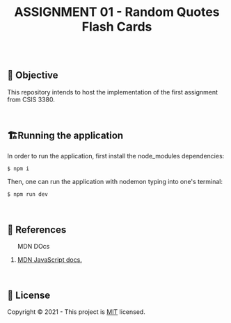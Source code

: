 <h1 align="center"><strong>ASSIGNMENT 01 - Random Quotes Flash Cards</strong></h1>
<br>
<br>
<h2>🎯 <strong>Objective</strong></h2>
<p>This repository intends to host the implementation of the first assignment from CSIS 3380.</p>
<br/>

<h2>🏗<strong>Running the application</strong></h2>
In order to run the application, first install the node_modules dependencies:

```javascript
$ npm i
```

Then, one can run the application with nodemon typing into one's terminal:
```javascript
$ npm run dev
```


<br/>

<h2>📝 <strong>References</strong></h2>
<ol>
  <p>MDN DOcs</p>
  <li>
    <a href="https://developer.mozilla.org/en-US/docs/Web/JavaScript">
      MDN JavaScript docs.
    </a>
  </li>
</ol>
<br/>

<h2>🔐 <strong>License</strong></h2>
<p>Copyright © 2021 - This project is <a href="./LICENSE">MIT</a> licensed.</p>

